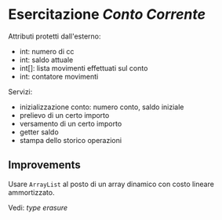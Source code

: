 # Esercitazione _Conto Corrente_

Attributi protetti dall'esterno:
 - int: numero di cc
 - int: saldo attuale
 - int[]: lista movimenti effettuati sul conto
 - int: contatore movimenti

Servizi:
 - inizializzazione conto: numero conto, saldo iniziale
 - prelievo di un certo importo
 - versamento di un certo importo
 - getter saldo
 - stampa dello storico operazioni

## Improvements
Usare `ArrayList` al posto di un array dinamico con costo lineare ammortizzato.

Vedi: _type erasure_